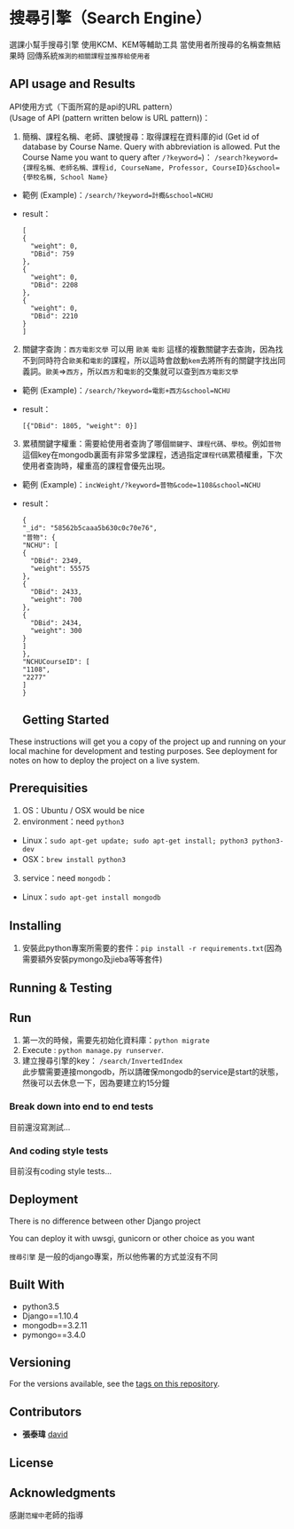 # 搜尋引擎（Search Engine）

選課小幫手搜尋引擎 使用KCM、KEM等輔助工具 當使用者所搜尋的名稱查無結果時 回傳系統`推測的相關課程並推荐給使用者`

## API usage and Results

API使用方式（下面所寫的是api的URL pattern）<br>
(Usage of API (pattern written below is URL pattern))：

1. 簡稱、課程名稱、老師、課號搜尋：取得課程在資料庫的id (Get id of database by Course Name. Query with abbreviation is allowed. Put the Course Name you want to query after `/?keyword=`)： `/search?keyword={課程名稱、老師名稱、課程id, CourseName, Professor, CourseID}&school={學校名稱, School Name}`

  - 範例 (Example)：`/search/?keyword=計概&school=NCHU`
  - result：

    ```
    [
    {
      "weight": 0,
      "DBid": 759
    },
    {
      "weight": 0,
      "DBid": 2208
    },
    {
      "weight": 0,
      "DBid": 2210
    }
    ]
    ```

2. 關鍵字查詢：`西方電影文學` 可以用 `歐美` `電影` 這樣的複數關鍵字去查詢，因為找不到同時符合`歐美`和`電影`的課程，所以這時會啟動`kem`去將所有的關鍵字找出同義詞。`歐美`=>`西方`，所以`西方`和`電影`的交集就可以查到`西方電影文學`

  - 範例 (Example)：`/search/?keyword=電影+西方&school=NCHU`
  - result：

    ```
    [{"DBid": 1805, "weight": 0}]
    ```

3. 累積關鍵字權重：需要給使用者查詢了哪個`關鍵字`、`課程代碼`、`學校`。例如`普物`這個key在mongodb裏面有非常多堂課程，透過指定`課程代碼`累積權重，下次使用者查詢時，權重高的課程會優先出現。

  - 範例 (Example)：`incWeight/?keyword=普物&code=1108&school=NCHU`
  - result：

    ```
    {
    "_id": "58562b5caaa5b630c0c70e76",
    "普物": {
    "NCHU": [
    {
      "DBid": 2349,
      "weight": 55575
    },
    {
      "DBid": 2433,
      "weight": 700
    },
    {
      "DBid": 2434,
      "weight": 300
    }
    ]
    },
    "NCHUCourseID": [
    "1108",
    "2277"
    ]
    }
    ```

    ## Getting Started

These instructions will get you a copy of the project up and running on your local machine for development and testing purposes. See deployment for notes on how to deploy the project on a live system.

## Prerequisities

1. OS：Ubuntu / OSX would be nice
2. environment：need `python3`

  - Linux：`sudo apt-get update; sudo apt-get install; python3 python3-dev`
  - OSX：`brew install python3`

3. service：need `mongodb`：

  - Linux：`sudo apt-get install mongodb`

## Installing

1. 安裝此python專案所需要的套件：`pip install -r requirements.txt`(因為需要額外安裝pymongo及jieba等等套件)

## Running & Testing

## Run

1. 第一次的時候，需要先初始化資料庫：`python migrate`
2. Execute : `python manage.py runserver`.
3. 建立搜尋引擎的key： `/search/InvertedIndex`<br>
  此步驟需要連接mongodb，所以請確保mongodb的service是start的狀態，然後可以去休息一下，因為要建立約15分鐘

### Break down into end to end tests

目前還沒寫測試...

### And coding style tests

目前沒有coding style tests...

## Deployment

There is no difference between other Django project

You can deploy it with uwsgi, gunicorn or other choice as you want

`搜尋引擎` 是一般的django專案，所以他佈署的方式並沒有不同

## Built With

- python3.5
- Django==1.10.4
- mongodb==3.2.11
- pymongo==3.4.0

## Versioning

For the versions available, see the [tags on this repository](https://github.com/david30907d/KCM/releases).

## Contributors

- **張泰瑋** [david](https://github.com/david30907d)

## License

## Acknowledgments

感謝`范耀中`老師的指導
